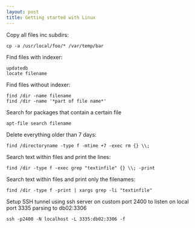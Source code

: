```yaml
---
layout: post 
title: Getting started with Linux
---
```


Copy all files inc subdirs:

    cp -a /usr/local/foo/* /var/temp/bar

Find files with indexer:

    updatedb
    locate filename

Find files without indexer:

    find /dir -name filename
    find /dir -name '*part of file name*'

Search for packages that contain a certain file

    apt-file search filename

Delete everything older than 7 days:

    find /directoryname -type f -mtime +7 -exec rm {} \\;

Search text within files and print the lines:

    find /dir -type f -exec grep "textinfile" {} \\; -print

Search text within files and print only the filenames:

    find /dir -type f -print | xargs grep -li "textinfile"

Setup SSH tunnel using ssh server on custom port 2400 to listen on local
port 3335 parsing to db02:3306

    ssh -p2400 -N localhost -L 3335:db02:3306 -f
